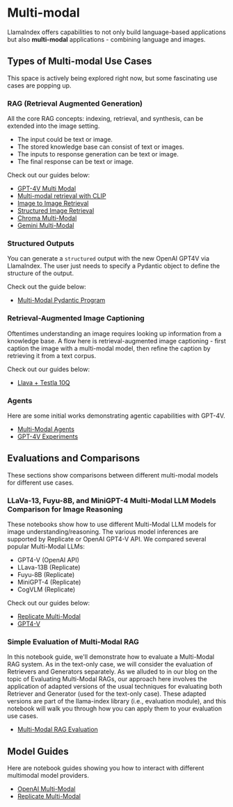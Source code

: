 # Multi-modal

LlamaIndex offers capabilities to not only build language-based applications but also **multi-modal** applications - combining language and images.

## Types of Multi-modal Use Cases

This space is actively being explored right now, but some fascinating use cases are popping up.

### RAG (Retrieval Augmented Generation)

All the core RAG concepts: indexing, retrieval, and synthesis, can be extended into the image setting.

- The input could be text or image.
- The stored knowledge base can consist of text or images.
- The inputs to response generation can be text or image.
- The final response can be text or image.

Check out our guides below:

- [GPT-4V Multi Modal](../examples/multi_modal/gpt4v_multi_modal_retrieval.ipynb)
- [Multi-modal retrieval with CLIP](../examples/multi_modal/multi_modal_retrieval.ipynb)
- [Image to Image Retrieval](../examples/multi_modal/image_to_image_retrieval.ipynb)
- [Structured Image Retrieval](../examples/multi_modal/structured_image_retrieval.ipynb)
- [Chroma Multi-Modal](../examples/multi_modal/ChromaMultiModalDemo.ipynb)
- [Gemini Multi-Modal](../examples/multi_modal/gemini.ipynb)

### Structured Outputs

You can generate a `structured` output with the new OpenAI GPT4V via LlamaIndex. The user just needs to specify a Pydantic object to define the structure of the output.

Check out the guide below:

- [Multi-Modal Pydantic Program](../examples/multi_modal/multi_modal_pydantic.ipynb)

### Retrieval-Augmented Image Captioning

Oftentimes understanding an image requires looking up information from a knowledge base. A flow here is retrieval-augmented image captioning - first caption the image with a multi-modal model, then refine the caption by retrieving it from a text corpus.

Check out our guides below:

- [Llava + Testla 10Q](../examples/multi_modal/llava_multi_modal_tesla_10q.ipynb)

### Agents

Here are some initial works demonstrating agentic capabilities with GPT-4V.

- [Multi-Modal Agents](../module_guides/deploying/agents/index.md#multi-modal-agents)
- [GPT-4V Experiments](../examples/multi_modal/gpt4v_experiments_cot.ipynb)

## Evaluations and Comparisons

These sections show comparisons between different multi-modal models for different use cases.

### LLaVa-13, Fuyu-8B, and MiniGPT-4 Multi-Modal LLM Models Comparison for Image Reasoning

These notebooks show how to use different Multi-Modal LLM models for image understanding/reasoning. The various model inferences are supported by Replicate or OpenAI GPT4-V API. We compared several popular Multi-Modal LLMs:

- GPT4-V (OpenAI API)
- LLava-13B (Replicate)
- Fuyu-8B (Replicate)
- MiniGPT-4 (Replicate)
- CogVLM (Replicate)

Check out our guides below:

- [Replicate Multi-Modal](../examples/multi_modal/replicate_multi_modal.ipynb)
- [GPT4-V](../examples/multi_modal/openai_multi_modal.ipynb)

### Simple Evaluation of Multi-Modal RAG

In this notebook guide, we'll demonstrate how to evaluate a Multi-Modal RAG system. As in the text-only case, we will consider the evaluation of Retrievers and Generators separately. As we alluded to in our blog on the topic of Evaluating Multi-Modal RAGs, our approach here involves the application of adapted versions of the usual techniques for evaluating both Retriever and Generator (used for the text-only case). These adapted versions are part of the llama-index library (i.e., evaluation module), and this notebook will walk you through how you can apply them to your evaluation use cases.

- [Multi-Modal RAG Evaluation](../examples/evaluation/multi_modal/multi_modal_rag_evaluation.ipynb)

## Model Guides

Here are notebook guides showing you how to interact with different multimodal model providers.

- [OpenAI Multi-Modal](../examples/multi_modal/openai_multi_modal.ipynb)
- [Replicate Multi-Modal](../examples/multi_modal/replicate_multi_modal.ipynb)
